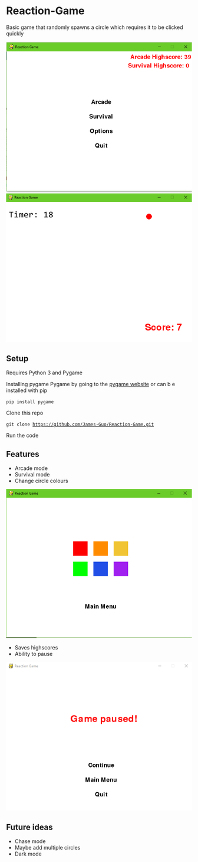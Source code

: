 # Reaction-Game

Basic game that randomly spawns a circle which requires it to be clicked quickly

![](screenshots/MainMenu.png "Main Menu")
![](screenshots/playing.png "Playing")

## Setup
Requires Python 3 and Pygame


Installing pygame
    Pygame by going to the [pygame website](http://www.pygame.org/download.shtml) or can b
    e installed with pip 
<pre><code>pip install pygame</code></pre>

Clone this repo
    <pre><code>git clone https://github.com/James-Guo/Reaction-Game.git</code></pre>


Run the code


## Features
- Arcade mode
- Survival mode
- Change circle colours


![](screenshots/options.png "Options")



- Saves highscores
- Ability to pause

![](screenshots/pause.png "Pause")


## Future ideas
- Chase mode
- Maybe add multiple circles
- Dark mode

